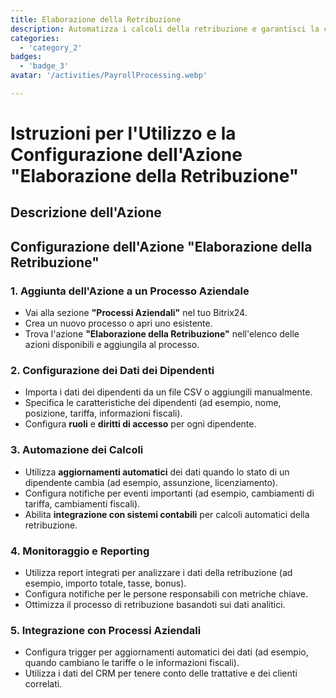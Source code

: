 ```yaml
---
title: Elaborazione della Retribuzione
description: Automatizza i calcoli della retribuzione e garantisci la conformità.
categories: 
  - 'category_2'
badges: 
  - 'badge_3'
avatar: '/activities/PayrollProcessing.webp'

---
```

# Istruzioni per l'Utilizzo e la Configurazione dell'Azione "Elaborazione della Retribuzione"

## Descrizione dell'Azione

## **Configurazione dell'Azione "Elaborazione della Retribuzione"**

### 1. Aggiunta dell'Azione a un Processo Aziendale
- Vai alla sezione **"Processi Aziendali"** nel tuo Bitrix24.
- Crea un nuovo processo o apri uno esistente.
- Trova l'azione **"Elaborazione della Retribuzione"** nell'elenco delle azioni disponibili e aggiungila al processo.

### 2. Configurazione dei Dati dei Dipendenti
- Importa i dati dei dipendenti da un file CSV o aggiungili manualmente.
- Specifica le caratteristiche dei dipendenti (ad esempio, nome, posizione, tariffa, informazioni fiscali).
- Configura **ruoli** e **diritti di accesso** per ogni dipendente.

### 3. Automazione dei Calcoli
- Utilizza **aggiornamenti automatici** dei dati quando lo stato di un dipendente cambia (ad esempio, assunzione, licenziamento).
- Configura notifiche per eventi importanti (ad esempio, cambiamenti di tariffa, cambiamenti fiscali).
- Abilita **integrazione con sistemi contabili** per calcoli automatici della retribuzione.

### 4. Monitoraggio e Reporting
- Utilizza report integrati per analizzare i dati della retribuzione (ad esempio, importo totale, tasse, bonus).
- Configura notifiche per le persone responsabili con metriche chiave.
- Ottimizza il processo di retribuzione basandoti sui dati analitici.

### 5. Integrazione con Processi Aziendali
- Configura trigger per aggiornamenti automatici dei dati (ad esempio, quando cambiano le tariffe o le informazioni fiscali).
- Utilizza i dati del CRM per tenere conto delle trattative e dei clienti correlati.